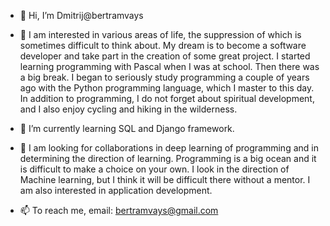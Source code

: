 - 👋 Hi, I’m Dmitrij@bertramvays
 
- 👀 I am interested in various areas of life, the suppression of which is sometimes difficult 
         to think about. My dream is to become a software developer and take part in the 
         creation of some great project. I started learning programming with Pascal when I was
         at school. Then there was a big break. I began to seriously study programming a couple
         of years ago with the Python programming language, which I master to this day. 
         In addition to programming, I do not forget about spiritual development, and I also 
         enjoy cycling and hiking in the wilderness.
 
- 🌱 I’m currently learning SQL and Django framework.
 
- 💞️ I am looking for collaborations in deep learning of programming and in determining the direction
         of learning. Programming is a big ocean and it is difficult to make a choice on your own. 
         I look in the direction of Machine learning, but I think it will be difficult there without
         a mentor. I am also interested in application development.
 
- 📫 To reach me, email: bertramvays@gmail.com

<!---
bertramvays/bertramvays is a ✨ special ✨ repository because its `README.md` (this file) appears on your GitHub profile.
You can click the Preview link to take a look at your changes.
--->
